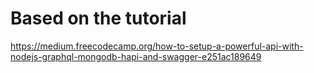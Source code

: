 # Based on the tutorial 

https://medium.freecodecamp.org/how-to-setup-a-powerful-api-with-nodejs-graphql-mongodb-hapi-and-swagger-e251ac189649

